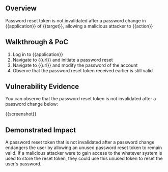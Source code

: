 ## Overview
<!--
Provide a 1-2 sentence description - see http://cveproject.github.io/docs/content/key-details-phrasing.pdf for tips

This format is a good guide:
[VULNTYPE] in [COMPONENT] in [APPLICATION] allows [ATTACKER] to [IMPACT] via [VECTOR]


-->
Password reset token is not invalidated after a password change in {{application}} of {{target}}, allowing a malicious attacker to {{action}}

## Walkthrough & PoC
<!--
Provide a step-by-step walkthrough on how to access the vulnerable injection point, and how to exploit the vulnerability.
Adding a dot-pointed walkthrough with relevant screenshots will speed triage time and result in faster rewards!

Example:

1. Login to in-scope asset at <www.inscope.com/login>
1. Browse to account page
1. Modify ID token to add single quote
1. View error which states 'SQL Syntax Error'
1. Replace ID value with `1' waitfor delay '00:00:10'; `
-->
1. Log in to {{application}}
1. Navigate to {{url}} and initiate a password reset
1. Navigate to {{url}} and modify the password of the account
1. Observe that the password reset token received earlier is still valid


## Vulnerability Evidence
<!--
Your submission MUST include evidence of the vulnerability and not be theoretical in nature.

For a reset password token that is not invalidated after a password change, please post a screenshot or video that shows that the token remains valid even after a new token is requested.
-->

You can observe that the password reset token is not invalidated after a password change below:

{{screenshot}}
## Demonstrated Impact
<!--
Envision how a reset password token that is not invalidated after a password change could endanger the user account. If a malicious action is possible, provide a full proof-of-concept here.
-->

A password reset token that is not invalidated after a password change endangers the user by allowing an unused password reset token to remain valid. If a malicious attacker were to gain access to the whatever system is used to store the reset token, they could use this unused token to reset the user's password.
